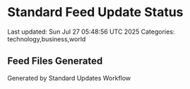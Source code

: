 # Standard Feed Update Status
Last updated: Sun Jul 27 05:48:56 UTC 2025
Categories: technology,business,world

## Feed Files Generated

Generated by Standard Updates Workflow
